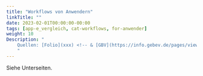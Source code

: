 ```yaml
---
title: "Workflows von Anwendern"
linkTitle: ""
date: 2023-02-01T00:00:00-00:00
tags: [app-e_vergleich, cat-workflows, for-anwender]
weight: 10
Description: "
    Quellen: [Folio](xxx) <!-- & [GBV](https://info.gebev.de/pages/viewpage.action?pageId=840859820) -->
    "
---
```


Siehe Unterseiten.
